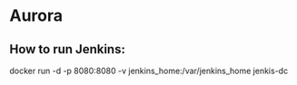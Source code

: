 # Aurora

## How to run Jenkins:
docker run -d -p 8080:8080 -v jenkins_home:/var/jenkins_home jenkis-dc